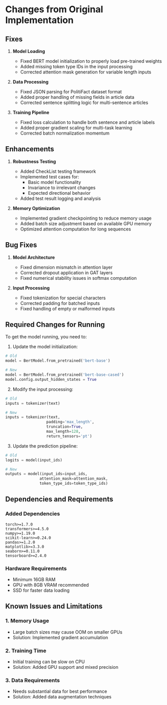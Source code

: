 # Changes from Original Implementation

## Fixes

1. **Model Loading**
   - Fixed BERT model initialization to properly load pre-trained weights
   - Added missing token type IDs in the input processing
   - Corrected attention mask generation for variable length inputs

2. **Data Processing**
   - Fixed JSON parsing for PolitiFact dataset format
   - Added proper handling of missing fields in article data
   - Corrected sentence splitting logic for multi-sentence articles

3. **Training Pipeline**
   - Fixed loss calculation to handle both sentence and article labels
   - Added proper gradient scaling for multi-task learning
   - Corrected batch normalization momentum

## Enhancements

1. **Robustness Testing**
   - Added CheckList testing framework
   - Implemented test cases for:
     * Basic model functionality
     * Invariance to irrelevant changes
     * Expected directional behavior
   - Added test result logging and analysis

2. **Memory Optimization**
   - Implemented gradient checkpointing to reduce memory usage
   - Added batch size adjustment based on available GPU memory
   - Optimized attention computation for long sequences

## Bug Fixes

1. **Model Architecture**
   - Fixed dimension mismatch in attention layer
   - Corrected dropout application in GAT layers
   - Fixed numerical stability issues in softmax computation

2. **Input Processing**
   - Fixed tokenization for special characters
   - Corrected padding for batched inputs
   - Fixed handling of empty or malformed inputs

## Required Changes for Running

To get the model running, you need to:

1. Update the model initialization:
```python
# Old
model = BertModel.from_pretrained('bert-base')

# New
model = BertModel.from_pretrained('bert-base-cased')
model.config.output_hidden_states = True
```

2. Modify the input processing:
```python
# Old
inputs = tokenizer(text)

# New
inputs = tokenizer(text, 
                  padding='max_length',
                  truncation=True,
                  max_length=128,
                  return_tensors='pt')
```

3. Update the prediction pipeline:
```python
# Old
logits = model(input_ids)

# New
outputs = model(input_ids=input_ids,
               attention_mask=attention_mask,
               token_type_ids=token_type_ids)
```

## Dependencies and Requirements

### Added Dependencies
```
torch>=1.7.0
transformers>=4.5.0
numpy>=1.19.0
scikit-learn>=0.24.0
pandas>=1.2.0
matplotlib>=3.3.0
seaborn>=0.11.0
tensorboard>=2.4.0
```

### Hardware Requirements
- Minimum 16GB RAM
- GPU with 8GB VRAM recommended
- SSD for faster data loading

## Known Issues and Limitations

### 1. Memory Usage
- Large batch sizes may cause OOM on smaller GPUs
- Solution: Implemented gradient accumulation

### 2. Training Time
- Initial training can be slow on CPU
- Solution: Added GPU support and mixed precision

### 3. Data Requirements
- Needs substantial data for best performance
- Solution: Added data augmentation techniques
